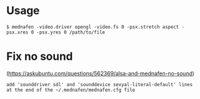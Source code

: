# Usage
```
$ mednafen -video.driver opengl -video.fs 0 -psx.stretch aspect -psx.xres 0 -psx.yres 0 /path/to/file
```

# Fix no sound
(https://askubuntu.com/questions/562369/alsa-and-mednafen-no-sound)
```
add 'sounddriver sdl' and 'sounddevice sexyal-literal-default' lines at the end of the ~/.mednafen/mednafen.cfg file
```
